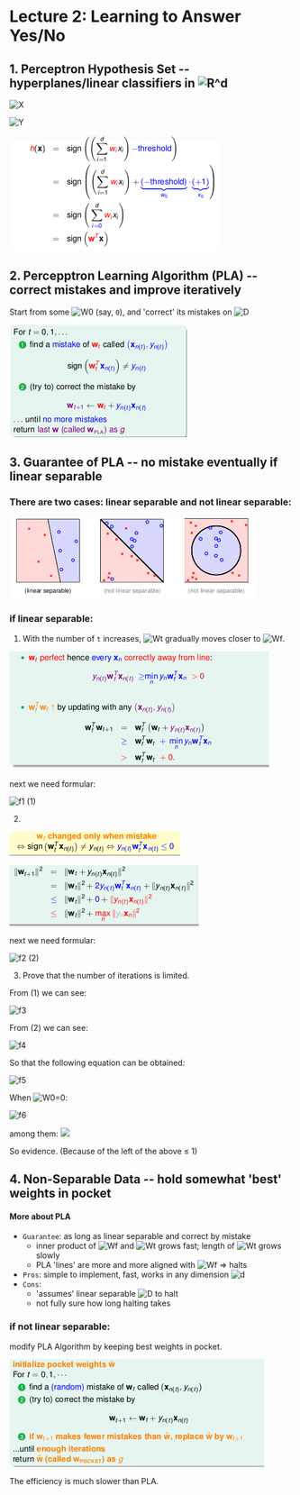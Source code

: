 # Lecture 2: Learning to Answer Yes/No

## 1. Perceptron Hypothesis Set -- hyperplanes/linear classifiers in ![R^d][1]
![X][2]

![Y][3]

![](./static/lec2_1.png)

## 2. Percepptron Learning Algorithm (PLA) -- correct mistakes and improve iteratively
Start from some ![W0][4] (say, `0`), and 'correct' its mistakes on ![D][5]

![](./static/lec2_2.png)

## 3. Guarantee of PLA -- no mistake eventually if linear separable
### There are two cases: linear separable and not linear separable:

![](./static/lec2_3.png)

### if linear separable:
1. With the number of `t` increases, ![Wt][6] gradually moves closer to ![Wf][7].

![](./static/lec2_4.png)

next we need formular:

![f1][8] (1)

2.

![](./static/lec2_5.png)

![](./static/lec2_6.png)

next we need formular:

![f2][9] (2)

3. Prove that the number of iterations is limited.

From (1) we can see:

![f3][10]

From (2) we can see:

![f4][11]

So that the following equation can be obtained:

![f5][12]

When ![W0=0][14]:

![f6][13]

among them: ![][15]

So evidence. (Because of the left of the above ≤ 1)

## 4. Non-Separable Data -- hold somewhat 'best' weights in pocket
#### More about PLA
- `Guarantee`: as long as linear separable and correct by mistake
  - inner product of ![Wf][7] and ![Wt][6] grows fast; length of ![Wt][6] grows slowly
  - PLA 'lines' are more and more aligned with ![Wf][7] => halts
- `Pros`: simple to implement, fast, works in any dimension ![d][16]
- `Cons`:
  - 'assumes' linear separable ![D][5] to halt
  - not fully sure how long halting takes

### if not linear separable:
modify PLA Algorithm by keeping best weights in pocket.

![](./static/lec2_7.png)

The efficiency is much slower than PLA.


  [1]: http://chart.apis.google.com/chart?cht=tx&chl=\mathbb{R}^d
  [2]: http://chart.apis.google.com/chart?cht=tx&chl=X%3D%5Cbegin%7Bbmatrix%7D1%26x_1%5E1%26x_2%5E1%26%5Ccdots%26x_d%5E1%5C%5C1%26x_1%5E2%26x_2%5E2%26%5Ccdots%26x_d%5E2%5C%5C%5Cvdots%26%5Cvdots%26%5Cvdots%26%5Cddots%26%5Cvdots%5C%5C1%26x_1%5Ej%26x_2%5Ej%26%5Ccdots%26x_d%5Ej%5C%5C%5Cend%7Bbmatrix%7D
  [3]: http://chart.apis.google.com/chart?cht=tx&chl=%5Cmathcal%7BY%7D%3A%5C%7B%2B1(good)%2C-1(bad)%5C%7D
  [4]: http://chart.apis.google.com/chart?cht=tx&chl=W_0
  [5]: http://chart.apis.google.com/chart?cht=tx&chl=\mathcal{D}
  [6]: http://chart.apis.google.com/chart?cht=tx&chl=W_t
  [7]: http://chart.apis.google.com/chart?cht=tx&chl=W_f
  [8]: http://chart.apis.google.com/chart?cht=tx&chl=w_f%5ETw_%7Bt%2B1%7D%5Cge%20w_f%5ETw_t%2Bmin_ny_nw_f%5ETx_n
  [9]: http://chart.apis.google.com/chart?cht=tx&chl=%7C%7Cw_%7Bt%2B1%7D%7C%7C%5E2%5Cleq%20%7C%7Cw_t%7C%7C%5E2%2Bmax_n%7C%7Cx_n%7C%7C%5E2
  [10]: http://chart.apis.google.com/chart?cht=tx&chl=w_f%5ETw_%7BT%7D%5Cge%20w_f%5ETw_%7BT-1%7D%2Bmin_ny_nw_f%5ETx_n%5Cge%5Cdots%5Cge%20w_f%5ETw_%7B0%7D%2BT%5Ccdot%20min_ny_nw_f%5ETx_n
  [11]: http://chart.apis.google.com/chart?cht=tx&chl=%7C%7Cw_%7BT%7D%7C%7C%5E2%5Cleq%20%7C%7Cw_%7BT-1%7D%7C%7C%5E2%2Bmax_n%7C%7Cx_n%7C%7C%5E2%5Cle%5Cdots%5Cleq%20%7C%7Cw_%7B0%7D%7C%7C%5E2%2BT%5Ccdot%20max_n%7C%7Cx_n%7C%7C%5E2%5Cto%20%7C%7Cw_T%7C%7C%5Cle%5Csqrt%7BT%7Dmax_n%7C%7Cx_n%7C%7C
  [12]: http://chart.apis.google.com/chart?cht=tx&chl=%5Cfrac%7Bw_f%5ETw_T%7D%7B%7C%7Cw_f%7C%7C%5Ccdot%7C%7Cw_T%7C%7C%7D%5Cge%5Cfrac%7Bw_f%5ETw_%7B0%7D%2BT%5Ccdot%20min_ny_nw_f%5ETx_n%7D%7B%7C%7Cw_f%7C%7C%5Ccdot%7C%7Cw_T%7C%7C%7D%5Cge%5Cfrac%7Bw_f%5ETw_%7B0%7D%2BT%5Ccdot%20min_ny_nw_f%5ETx_n%7D%7B%7C%7Cw_f%7C%7C%5Ccdot%5Csqrt%7BT%7Dmax_n%7C%7Cx_n%7C%7C%7D
  [13]: http://chart.apis.google.com/chart?cht=tx&chl=%5Cfrac%7Bw_f%5ETw_T%7D%7B%7C%7Cw_f%7C%7C%5Ccdot%7C%7Cw_T%7C%7C%7D%5Cge%5Cfrac%7BT%5Ccdot%20min_ny_nw_f%5ETx_n%7D%7B%7C%7Cw_f%7C%7C%5Ccdot%5Csqrt%7BT%7Dmax_n%7C%7Cx_n%7C%7C%7D%5Cto%20T%5Cle%20%5Cfrac%7BR%5E2%7D%7B%5Crho%5E2%7D
  [14]:http://chart.apis.google.com/chart?cht=tx&chl=w_0=0
  [15]:http://chart.apis.google.com/chart?cht=tx&chl=R%5E2%3Dmax_n%7C%7Cx_n%7C%7C%5E2%2C%20%5Crho%3Dmin_ny_n%5Cfrac%7Bw_f%5ET%7D%7B%7C%7Cw_f%7C%7C%7Dx_n
  [16]: http://chart.apis.google.com/chart?cht=tx&chl=d

